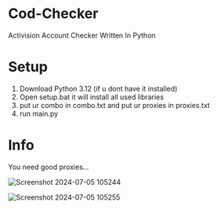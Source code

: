# Cod-Checker
Activision Account Checker Written In Python

# Setup
1. Download Python 3.12 (if u dont have it installed)
2. Open setup.bat it will install all used libraries
3. put ur combo in combo.txt and put ur proxies in proxies.txt
4. run main.py
   
# Info
You need good proxies...

![Screenshot 2024-07-05 105244](https://github.com/Not-ISellStuff/Cod-Checker/assets/174392963/f2dea5ce-2584-4ad8-b68f-67ed15905ae0)

![Screenshot 2024-07-05 105255](https://github.com/Not-ISellStuff/Cod-Checker/assets/174392963/7178638a-8c37-4134-a32a-262f4d4684e7)
